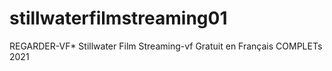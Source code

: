 # stillwaterfilmstreaming01
REGARDER-VF* Stillwater Film Streaming-vf Gratuit en Français COMPLETs 2021
